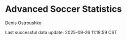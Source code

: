 # Advanced Soccer Statistics
Denis Ostroushko

<!-- gfm -->

Last successful data update: 2025-09-26 11:18:59 CST

